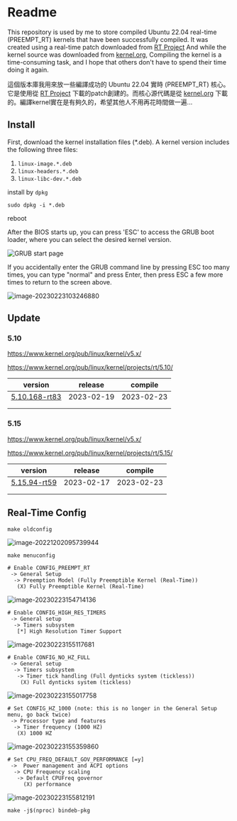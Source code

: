# Readme

This repository is used by me to store compiled Ubuntu 22.04 real-time (PREEMPT_RT) kernels that have been successfully compiled. It was created using a real-time patch downloaded from [RT Project](https://www.kernel.org/pub/linux/kernel/projects/rt/) And while the kernel source was downloaded from [kernel.org](https://www.kernel.org/pub/linux/kernel), Compiling the kernel is a time-consuming task, and I hope that others don't have to spend their time doing it again.



這個版本庫我用來放一些編譯成功的 Ubuntu 22.04 實時 (PREEMPT_RT) 核心。它是使用從 [RT Project](https://www.kernel.org/pub/linux/kernel/projects/rt/) 下載的patch創建的。而核心源代碼是從 [kernel.org](https://www.kernel.org/pub/linux/kernel) 下載的。編譯kernel實在是有夠久的，希望其他人不用再花時間做一遍...



## Install

First, download the kernel installation files (*.deb). A kernel version includes the following three files:

1. `linux-image.*.deb`
2. `linux-headers.*.deb`
3. `linux-libc-dev.*.deb`

install by `dpkg`

```shell
sudo dpkg -i *.deb
```

reboot

After the BIOS starts up, you can press 'ESC' to access the GRUB boot loader, where you can select the desired kernel version.

![GRUB start page](pic/readme/sSCzp.png)

If you accidentally enter the GRUB command line by pressing ESC too many times, you can type "normal" and press Enter, then press ESC a few more times to return to the screen above.

![image-20230223103246880](pic/readme/image-20230223103246880.png)





## Update

### 5.10

https://www.kernel.org/pub/linux/kernel/v5.x/

https://www.kernel.org/pub/linux/kernel/projects/rt/5.10/

| version                                                      | release    | compile    |
| ------------------------------------------------------------ | ---------- | ---------- |
| [5.10.168-rt83](https://github.com/HowardWhile/Ubunutu22.04-RT-Kernel/releases/tag/5.10.168-rt83) | 2023-02-19 | 2023-02-23 |
|                                                              |            |            |
|                                                              |            |            |



### 5.15

https://www.kernel.org/pub/linux/kernel/v5.x/

https://www.kernel.org/pub/linux/kernel/projects/rt/5.15/

| version                                                      | release    | compile    |
| ------------------------------------------------------------ | ---------- | ---------- |
| [5.15.94-rt59](https://github.com/HowardWhile/Ubunutu22.04-RT-Kernel/releases/tag/5.15.94-rt59) | 2023-02-17 | 2023-02-23 |
|                                                              |            |            |
|                                                              |            |            |



## Real-Time Config

```she
make oldconfig
```

![image-20221202095739944](pic/readme/image-20221202095739944-1677116198824-1.png)



```shell
make menuconfig
```

```shell
# Enable CONFIG_PREEMPT_RT
 -> General Setup
  -> Preemption Model (Fully Preemptible Kernel (Real-Time))
   (X) Fully Preemptible Kernel (Real-Time)
```

![image-20230223154714136](pic/readme/image-20230223154714136.png)



```shell
# Enable CONFIG_HIGH_RES_TIMERS
 -> General setup
  -> Timers subsystem
   [*] High Resolution Timer Support
```

![image-20230223155117681](pic/readme/image-20230223155117681.png)



```shell
# Enable CONFIG_NO_HZ_FULL
 -> General setup
  -> Timers subsystem
   -> Timer tick handling (Full dynticks system (tickless))
    (X) Full dynticks system (tickless)
```

![image-20230223155017758](pic/readme/image-20230223155017758.png)



```shell
# Set CONFIG_HZ_1000 (note: this is no longer in the General Setup menu, go back twice)
 -> Processor type and features
  -> Timer frequency (1000 HZ)
   (X) 1000 HZ
```

![image-20230223155359860](pic/readme/image-20230223155359860.png)



```shell
# Set CPU_FREQ_DEFAULT_GOV_PERFORMANCE [=y]
 ->  Power management and ACPI options
  -> CPU Frequency scaling
   -> Default CPUFreq governor
     (X) performance
```

![image-20230223155812191](pic/readme/image-20230223155812191.png)



```shell
make -j$(nproc) bindeb-pkg
```
